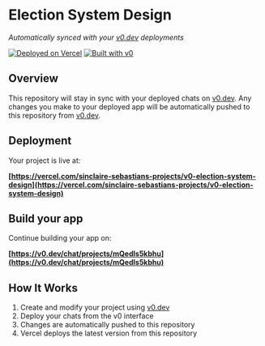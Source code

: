 # Election System Design

*Automatically synced with your [v0.dev](https://v0.dev) deployments*

[![Deployed on Vercel](https://img.shields.io/badge/Deployed%20on-Vercel-black?style=for-the-badge&logo=vercel)](https://vercel.com/sinclaire-sebastians-projects/v0-election-system-design)
[![Built with v0](https://img.shields.io/badge/Built%20with-v0.dev-black?style=for-the-badge)](https://v0.dev/chat/projects/mQedls5kbhu)

## Overview

This repository will stay in sync with your deployed chats on [v0.dev](https://v0.dev).
Any changes you make to your deployed app will be automatically pushed to this repository from [v0.dev](https://v0.dev).

## Deployment

Your project is live at:

**[https://vercel.com/sinclaire-sebastians-projects/v0-election-system-design](https://vercel.com/sinclaire-sebastians-projects/v0-election-system-design)**

## Build your app

Continue building your app on:

**[https://v0.dev/chat/projects/mQedls5kbhu](https://v0.dev/chat/projects/mQedls5kbhu)**

## How It Works

1. Create and modify your project using [v0.dev](https://v0.dev)
2. Deploy your chats from the v0 interface
3. Changes are automatically pushed to this repository
4. Vercel deploys the latest version from this repository
